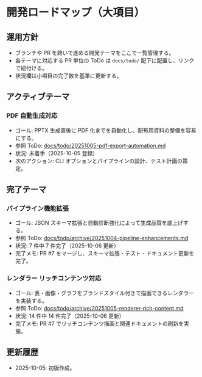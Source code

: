 # 開発ロードマップ（大項目）

## 運用方針
- ブランチや PR を跨いで進める開発テーマをここで一覧管理する。
- 各テーマに対応する PR 単位の ToDo は `docs/todo/` 配下に配置し、リンクで紐付ける。
- 状況欄は小項目の完了数を基準に更新する。

## アクティブテーマ

### PDF 自動生成対応
- ゴール: PPTX 生成直後に PDF 化までを自動化し、配布用資料の整備を容易にする。
- 参照 ToDo: [docs/todo/20251005-pdf-export-automation.md](../todo/20251005-pdf-export-automation.md)
- 状況: 未着手（2025-10-05 登録）
- 次のアクション: CLI オプションとパイプラインの設計、テスト計画の策定。

## 完了テーマ

### パイプライン機能拡張
- ゴール: JSON スキーマ拡張と自動診断強化によって生成品質を底上げする。
- 参照 ToDo: [docs/todo/archive/20251004-pipeline-enhancements.md](../todo/archive/20251004-pipeline-enhancements.md)
- 状況: 7 件中 7 件完了（2025-10-06 更新）
- 完了メモ: PR #7 をマージし、スキーマ拡張・テスト・ドキュメント更新を完了。

### レンダラー リッチコンテンツ対応
- ゴール: 表・画像・グラフをブランドスタイル付きで描画できるレンダラーを実装する。
- 参照 ToDo: [docs/todo/archive/20251005-renderer-rich-content.md](../todo/archive/20251005-renderer-rich-content.md)
- 状況: 14 件中 14 件完了（2025-10-06 更新）
- 完了メモ: PR #7 でリッチコンテンツ描画と関連ドキュメントの刷新を実施。

## 更新履歴
- 2025-10-05: 初版作成。
